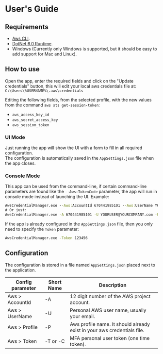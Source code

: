 
# User's Guide


## Requirements
- [Aws CLI](https://aws.amazon.com/cli/).
- [DotNet 6.0 Runtime](https://dotnet.microsoft.com/download).
- Windows (Currently only Windows is supported, but it should be easy to add support for Mac and Linux).


## How to use
Open the app, enter the required fields and click on the "Update credentials" button,
this will edit your local aws credentials file at:  
`C:\Users\%USERNAME%\.aws\credentials`  

Editing the following fields, from the selected profile, with the new values from the command `aws sts get-session-token`:
- `aws_access_key_id`
- `aws_secret_access_key`
- `aws_session_token`


### UI Mode
Just running the app will show the UI with a form to fill in all required configuration.  
The configuration is automatically saved in the `AppSettings.json` file when the app closes.


### Console Mode
This app can be used from the command-line, 
if certain command-line parameters are found like the `--Aws:TokenCode` parameter, the app will run in console mode instead of launching the UI.
Example:  
```cmd
AwsCredentialManager.exe --Aws:AccountId 670441985101 --Aws:UserName YOURUSER@YOURCOMPANY.com --Aws:Profile opsmfa --Aws:TokenCode 123456
# Or just:
AwsCredentialManager.exe -A 670441985101 -U YOURUSER@YOURCOMPANY.com -P opsmfa -C 123456
```
If the app is already configured in the `AppSettings.json` file, then you only need to specify the `Token` parameter:
```cmd
AwsCredentialManager.exe -Token 123456 
```

## Configuration
The configuration is stored in a file named `AppSettings.json` placed next to the application.  

 Config parameter    | Short Name | Description
---------------------|------------|---------------------------------------------------------------------------------
 Aws > AccountId     |    -A      | 12 digit number of the AWS project account.
 Aws > UserName      |    -U      | Personal AWS user name, usually your email.
 Aws > Profile       |    -P      | Aws profile name. It should already exist in your aws credentials file.
 Aws > Token         | -T or -C   | MFA personal user token (one time token).

